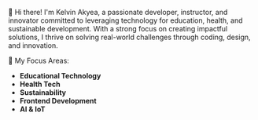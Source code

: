 👋 Hi there! 
I'm Kelvin Akyea, a passionate developer, instructor, and innovator committed to leveraging technology for education, health, and sustainable development. With a strong focus on creating impactful solutions, I thrive on solving real-world challenges through coding, design, and innovation.

🌟 My Focus Areas:
- **Educational Technology**
- **Health Tech**
- **Sustainability**
- **Frontend Development**
- **AI & IoT**
